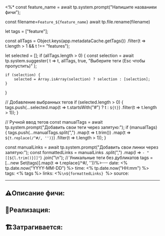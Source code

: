 <%*
const feature_name = await tp.system.prompt("Напишите названиеи фичи");

const filename=`Feature_${feature_name}`
await tp.file.rename(filename)


let tags = ["feature"];

const allTags = Object.keys(app.metadataCache.getTags())
                    .filter(t => t.length > 1 && t !== "features");

let selected = [];
if (allTags.length > 0) {
    const selection = await tp.system.suggester(
        t => t, 
        allTags, 
        true, 
        "Выберите теги (Esc чтобы пропустить)"
    );
    
    if (selection) {
        selected = Array.isArray(selection) ? selection : [selection];
    }
}

// Добавление выбранных тегов
if (selected.length > 0) {
    tags.push(...selected.map(t => t.startsWith("#") ? t : `${t}`)
                      .filter(t => t.length > 1));
}




// Ручной ввод тегов
const manualTags = await tp.system.prompt("Добавить свои теги через запятую:");
if (manualTags) {
    tags.push(...manualTags.split(",")
        .map(t => t.trim())
        .map(t => `${t.replace(/^#/, '')}`) 
        .filter(t => t.length > 1));
}

const manualLinks = await tp.system.prompt("Добавить свои линки через запятую:"); const formattedLinks = manualLinks .split(",")
.map(l => `- "[[${l.trim()}]]"`)
.join("\n");
// Уникальные теги без дубликатов
tags = [...new Set(tags)].map(t => t.replace(/^#/, ''))%>---
date: <% tp.date.now("YYYY-MM-DD") %>
time: <% tp.date.now("HH:mm") %>
tags: <% tags %>
links: <%`\n${formattedLinks} `%>
source: 

---


## ⚠️Описание фичи:



## 📝Реализация:


## 🏗Затрагивается:

